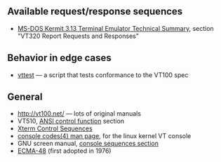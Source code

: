 ## Available request/response sequences

* [MS-DOS Kermit 3.13 Terminal Emulator Technical Summary](http://www.columbia.edu/kermit/ftp/a/msvibm.vt), section "VT320 Report Requests and Responses"

## Behavior in edge cases

* [vttest](http://invisible-island.net/vttest/) — a script that tests conformance to the VT100 spec

## General

* http://vt100.net/ — lots of original manuals
 * VT510, [ANSI control function](http://www.vt100.net/docs/vt510-rm/chapter4#S4.6) section
* [Xterm Control Sequences](http://www.xfree86.org/current/ctlseqs.html)
* [console codes(4) man page](http://www.kernel.org/doc/man-pages/online/pages/man4/console_codes.4.html), for the linux kernel VT console
* GNU screen manual, [console sequences section](http://www.gnu.org/software/screen/manual/html_node/Control-Sequences.html)
* [ECMA-48](http://www.ecma-international.org/publications/standards/Ecma-048.htm)  (first adopted in 1976)
